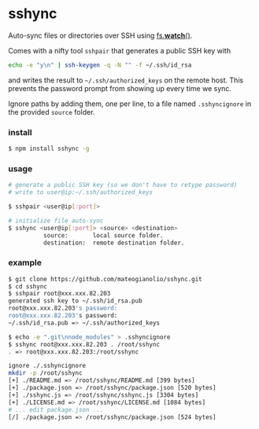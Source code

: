 # sshync

Auto-sync files or directories over SSH using [fs.**watch**()](https://nodejs.org/docs/latest/api/fs.html#fs_fs_watch_filename_options_listener).

Comes with a nifty tool ```sshpair``` that generates a public SSH key with

```bash
echo -e "y\n" | ssh-keygen -q -N "" -f ~/.ssh/id_rsa
```

and writes the result to ```~/.ssh/authorized_keys``` on the remote host. This prevents the password prompt from showing up every time we sync.

Ignore paths by adding them, one per line, to a file named  ```.sshyncignore``` in the provided ```source``` folder.

### install

```bash
$ npm install sshync -g
```

### usage

```bash
# generate a public SSH key (so we don't have to retype password)
# write to user@ip:~/.ssh/authorized_keys

$ sshpair <user@ip[:port]>

# initialize file auto-sync
$ sshync <user@ip[:port]> <source> <destination>
          source:       local source folder.
          destination:  remote destination folder.
```

### example

```bash
$ git clone https://github.com/mateogianolio/sshync.git
$ cd sshync
$ sshpair root@xxx.xxx.82.203
generated ssh key to ~/.ssh/id_rsa.pub
root@xxx.xxx.82.203's password:
root@xxx.xxx.82.203's password:
~/.ssh/id_rsa.pub => ~/.ssh/authorized_keys

$ echo -e ".git\nnode_modules" > .sshyncignore
$ sshync root@xxx.xxx.82.203 . /root/sshync
. => root@xxx.xxx.82.203:/root/sshync

ignore ./.sshyncignore
mkdir -p /root/sshync
[+] ./README.md => /root/sshync/README.md [399 bytes]
[+] ./package.json => /root/sshync/package.json [520 bytes]
[+] ./sshync.js => /root/sshync/sshync.js [3304 bytes]
[+] ./LICENSE.md => /root/sshync/LICENSE.md [1084 bytes]
# ... edit package.json ...
[/] ./package.json => /root/sshync/package.json [524 bytes]
```
